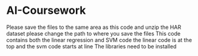 # AI-Coursework
Please save the files to the same area as this code and unzip the HAR dataset
please change the path to where you save the files
This code contains both the linear regression and SVM code the linear code is at the top and the svm code starts at line 
The libraries need to be installed 
